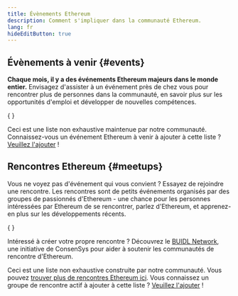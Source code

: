 ```yaml
---
title: Évènements Ethereum
description: Comment s'impliquer dans la communauté Ethereum.
lang: fr
hideEditButton: true
---
```


## Évènements à venir \{#events}

**Chaque mois, il y a des événements Ethereum majeurs dans le monde entier.** Envisagez d'assister à un événement près de chez vous pour rencontrer plus de personnes dans la communauté, en savoir plus sur les opportunités d'emploi et développer de nouvelles compétences.

{
<UpcomingEventsList/>
}

Ceci est une liste non exhaustive maintenue par notre communauté. Connaissez-vous un événement Ethereum à venir à ajouter à cette liste ? [Veuillez l'ajouter](https://github.com/ethereum/ethereum-org-website/blob/dev/src/data/community-events.json) !

## Rencontres Ethereum \{#meetups}

Vous ne voyez pas d'événement qui vous convient ? Essayez de rejoindre une rencontre. Les rencontres sont de petits événements organisés par des groupes de passionnés d'Ethereum - une chance pour les personnes intéressées par Ethereum de se rencontrer, parlez d'Ethereum, et apprenez-en plus sur les développements récents.

{
<MeetupList />
}

Intéressé à créer votre propre rencontre ? Découvrez le [BUIDL Network](https://consensys.net/developers/buidlnetwork/), une initiative de ConsenSys pour aider à soutenir les communautés de rencontre d'Ethereum.

Ceci est une liste non exhaustive construite par notre communauté. Vous pouvez [trouver plus de rencontres Ethereum ici](https://www.meetup.com/topics/ethereum/). Vous connaissez un groupe de rencontre actif à ajouter à cette liste ? [Veuillez l'ajouter](https://github.com/ethereum/ethereum-org-website/blob/dev/src/data/community-meetups.json) !
